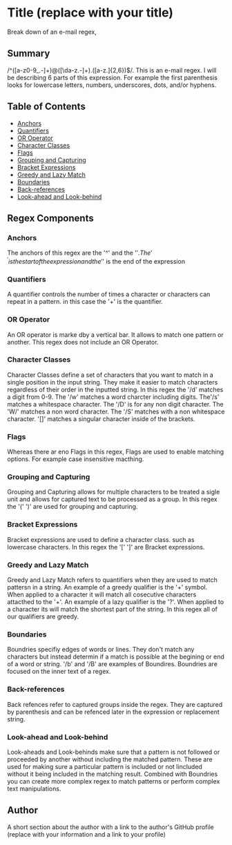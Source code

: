 # Title (replace with your title)

Break down of an e-mail regex,

## Summary

/^([a-z0-9_\.-]+)@([\da-z\.-]+)\.([a-z\.]{2,6})$/. This is an e-mail regex. I will be describing 6 parts of this expression. For example the first parenthesis looks for lowercase letters, numbers, underscores, dots, and/or hyphens.


## Table of Contents

- [Anchors](#anchors)
- [Quantifiers](#quantifiers)
- [OR Operator](#or-operator)
- [Character Classes](#character-classes)
- [Flags](#flags)
- [Grouping and Capturing](#grouping-and-capturing)
- [Bracket Expressions](#bracket-expressions)
- [Greedy and Lazy Match](#greedy-and-lazy-match)
- [Boundaries](#boundaries)
- [Back-references](#back-references)
- [Look-ahead and Look-behind](#look-ahead-and-look-behind)

## Regex Components

### Anchors
The anchors of  this regex are the '^' and the '$'. The '^' is the start of the expression and the '$' is the end of the expression
### Quantifiers
A quantifier controls the number of times a character or characters can repeat in a pattern. in this case the '+' is the quantifier.
### OR Operator
An OR operator is marke dby a vertical bar. It allows to match one pattern or another. This regex does not include an OR Operator.
### Character Classes
Character Classes define a set of characters that you want to match in a single position in the input string. They make it easier to match characters regardless of their order in the inputted string. In this regex the '/d' matches a digit from 0-9. The '/w' matches a word charcter including digits. The'/s' matches a whitespace character. The '/D' is for any non digit character. The 'W/' matches a non word character. The '/S' matches with a non whitespace character. '[]' matches a singular character inside of the brackets. 
### Flags
Whereas there ar eno Flags in this regex, Flags are used to enable matching options. For example case insensitive macthing.
### Grouping and Capturing
Grouping and Capturing allows for multiple characters to be treated a sigle unit and allows for captured text to be processed as a group. In this regex the '(' ')' are used for grouping and capturing.
### Bracket Expressions
Bracket expressions are used to define a character class. such as lowercase characters. In this regex the '[' ']' are Bracket expressions.
### Greedy and Lazy Match
Greedy and Lazy Match refers to quantifiers when they are used to match pattersn in a string. An example of a greedy qualifier is the '+' symbol. When applied to a character it will match all cosecutive characters attacthed to the '+'. An example of a lazy qualifier is the '?'. When applied to a character its will  match the shortest part of the string. In this regex all of our qualifiers are greedy.
### Boundaries
Boundries specifiy edges of words or lines. They don't match any characters but instead determin if a match is possible at the begining or end of a word or string. '/b' and '/B' are examples of Boundires.  Boundries are focused on the inner text of a regex.
### Back-references
Back refences refer to captured groups inside the regex. They are captured by parenthesis and can be refenced later in the expression or replacement string. 
### Look-ahead and Look-behind
Look-aheads and Look-behinds make sure that a pattern is not followed or proceeded by another without including the matched pattern. These are used for making sure a particular pattern is included or not lincluded  without it being included in the matching result. Combined with Boundries you can create more complex regex to match patterns or perform complex text manipulations.
## Author

A short section about the author with a link to the author's GitHub profile (replace with your information and a link to your profile)